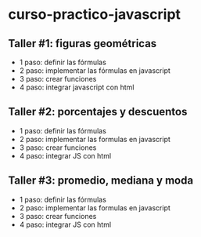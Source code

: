 # curso-practico-javascript

## Taller #1: figuras geométricas

- 1 paso: definir las fórmulas
- 2 paso: implementar las fórmulas en javascript
- 3 paso: crear funciones 
- 4 paso: integrar javascript con html


## Taller #2: porcentajes y descuentos

- 1 paso: definir las fórmulas
- 2 paso: implementar las formulas en javascript
- 3 paso: crear funciones 
- 4 paso: integrar JS con html

## Taller #3: promedio, mediana y moda

- 1 paso: definir las fórmulas
- 2 paso: implementar las formulas en javascript
- 3 paso: crear funciones 
- 4 paso: integrar JS con html